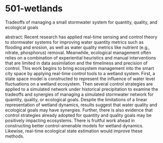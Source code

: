 # 501-wetlands
Tradeoffs of managing a small stormwater system for quantity, quality, and ecological goals

abstract:
Recent research has applied real-time sensing and control theory to stormwater systems for improving water quantity metrics such as flooding and erosion, as well as water quality metrics like nutrient (e.g., nitrate, phosphorus) removal. Meanwhile, ecological management often relies on a combination of experiential heuristics and manual interventions that are limited in data assimilation and the timeliness and precision of control. This work begins to bring ecosystem management into the smart city space by applying real-time control tools to a wetland system. First, a state space model is constructed to represent the influence of water level fluctuations on a wetland ecosystem. Then several control strategies are applied to a simulated network under historical precipitation to examine the tradeoffs and synergies of managing a simulated stormwater network for quantity, quality, or ecological goals. Despite the limitations of a linear representation of wetland dynamics, results suggest that water quality and ecological goals may have synergies. Further, there is also evidence that control strategies already adopted for quantity and quality goals may be positively impacting ecosystems. There is fruitful work ahead in constructing better control-amenable models for wetland dynamics. Likewise, real-time ecological state estimation would improve these methods. 
